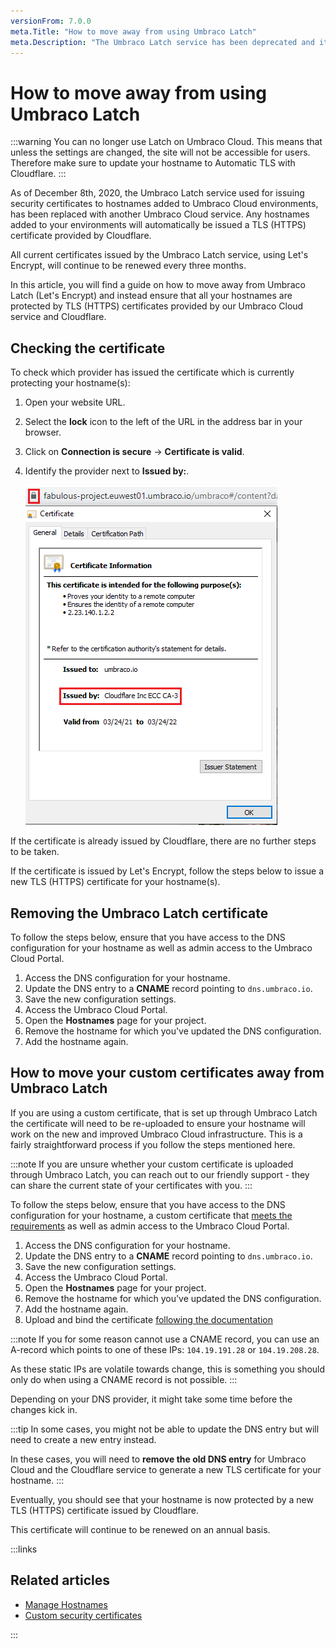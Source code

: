```yaml
---
versionFrom: 7.0.0
meta.Title: "How to move away from using Umbraco Latch"
meta.Description: "The Umbraco Latch service has been deprecated and it is instead being replaced by a new Umbraco Cloud service which uses Cloudflare as a provider for issuing TLS (HTTPS) certificates to hostnames added to Cloud environments. In this article, you can learn how to move to use the new service."
---
```


# How to move away from using Umbraco Latch

:::warning
You can no longer use Latch on Umbraco Cloud. This means that unless the settings are changed, the site will not be accessible for users. Therefore make sure to update your hostname to Automatic TLS with Cloudflare.
:::

As of December 8th, 2020, the Umbraco Latch service used for issuing security certificates to hostnames added to Umbraco Cloud environments, has been replaced with another Umbraco Cloud service. Any hostnames added to your environments will automatically be issued a TLS (HTTPS) certificate provided by Cloudflare.

All current certificates issued by the Umbraco Latch service, using Let's Encrypt, will continue to be renewed every three months.

In this article, you will find a guide on how to move away from Umbraco Latch (Let's Encrypt) and instead ensure that all your hostnames are protected by TLS (HTTPS) certificates provided by our Umbraco Cloud service and Cloudflare.

## Checking the certificate

To check which provider has issued the certificate which is currently protecting your hostname(s):

1. Open your website URL.
2. Select the **lock** icon to the left of the URL in the address bar in your browser.
3. Click on **Connection is secure** -> **Certificate is valid**.
4. Identify the provider next to **Issued by:**.

    ![Certificate](images/Certificate.png)

If the certificate is already issued by Cloudflare, there are no further steps to be taken.

If the certificate is issued by Let's Encrypt, follow the steps below to issue a new TLS (HTTPS) certificate for your hostname(s).

## Removing the Umbraco Latch certificate

To follow the steps below, ensure that you have access to the DNS configuration for your hostname as well as admin access to the Umbraco Cloud Portal.

1. Access the DNS configuration for your hostname.
2. Update the DNS entry to a **CNAME** record pointing to `dns.umbraco.io`.
3. Save the new configuration settings.
4. Access the Umbraco Cloud Portal.
5. Open the **Hostnames** page for your project.
6. Remove the hostname for which you've updated the DNS configuration.
7. Add the hostname again.

## How to move your custom certificates away from Umbraco Latch

If you are using a custom certificate, that is set up through Umbraco Latch the certificate will need to be re-uploaded to ensure your hostname will work on the new and improved Umbraco Cloud infrastructure. This is a fairly straightforward process if you follow the steps mentioned here.

:::note
If you are unsure whether your custom certificate is uploaded through Umbraco Latch, you can reach out to our friendly support - they can share the current state of your certificates with you.
:::

To follow the steps below, ensure that you have access to the DNS configuration for your hostname, a custom certificate that [meets the requirements](../Security-Certificates) as well as admin access to the Umbraco Cloud Portal.

1. Access the DNS configuration for your hostname.
2. Update the DNS entry to a **CNAME** record pointing to `dns.umbraco.io`.
3. Save the new configuration settings.
4. Access the Umbraco Cloud Portal.
5. Open the **Hostnames** page for your project.
6. Remove the hostname for which you've updated the DNS configuration.
7. Add the hostname again.
8. Upload and bind the certificate [following the documentation](../Security-Certificates)

:::note
If you for some reason cannot use a CNAME record, you can use an A-record which points to one of these IPs: `104.19.191.28` or `104.19.208.28`.

As these static IPs are volatile towards change, this is something you should only do when using a CNAME record is not possible.
:::

Depending on your DNS provider, it might take some time before the changes kick in.

:::tip
In some cases, you might not be able to update the DNS entry but will need to create a new entry instead.

In these cases, you will need to **remove the old DNS entry** for Umbraco Cloud and the Cloudflare service to generate a new TLS certificate for your hostname.
:::

Eventually, you should see that your hostname is now protected by a new TLS (HTTPS) certificate issued by Cloudflare.

This certificate will continue to be renewed on an annual basis.

:::links

## Related articles

* [Manage Hostnames](../)
* [Custom security certificates](../Security-Certificates)

:::
